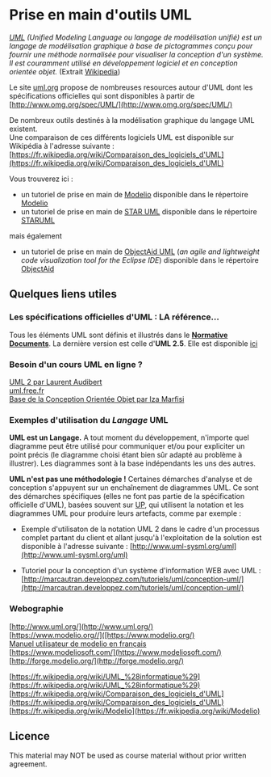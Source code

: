 # Prise en main d'outils UML
<!-- => retour à la ligne, 2 espaces .... -->

 
*[UML](https://fr.wikipedia.org/wiki/UML_%28informatique%29) (Unified Modeling Language ou langage de modélisation unifié) est un langage de modélisation graphique à base de pictogrammes conçu pour fournir une méthode normalisée pour visualiser la conception d'un système. Il est couramment utilisé en développement logiciel et en conception orientée objet.* (Extrait [Wikipedia](https://fr.wikipedia.org/wiki/UML_%28informatique%29)) 

Le site [uml.org](http://www.uml.org/) propose de nombreuses resources autour d'UML dont 
les spécifications officielles qui sont disponibles à partir de [http://www.omg.org/spec/UML/](http://www.omg.org/spec/UML/)


De nombreux outils destinés à la modélisation graphique du langage UML existent.  
Une comparaison de ces différents logiciels UML est disponible sur Wikipédia à l'adresse suivante : [https://fr.wikipedia.org/wiki/Comparaison_des_logiciels_d'UML](https://fr.wikipedia.org/wiki/Comparaison_des_logiciels_d'UML)

Vous trouverez ici :

* un tutoriel de prise en main de [Modelio](https://www.modelio.org/) disponible dans le répertoire [Modelio](/Modelio/Modelio_Intro.md)
* un tutoriel de prise en main de [STAR UML](http://staruml.io/) disponible dans le répertoire [STARUML](/StarUML)
	
mais également

* un tutoriel de prise en main de [ObjectAid UML](http://www.objectaid.com/) (*an agile and lightweight code visualization tool for the Eclipse IDE*) disponible dans le répertoire [ObjectAid](/ObjectAid)




## Quelques liens utiles

### Les spécifications officielles d'UML : LA référence... 
Tous les éléments UML sont définis et illustrés dans le **[Normative Documents](http://www.omg.org/spec/UML/2.5/PDF/)**.
La dernière version est celle d'**UML 2.5**. Elle est disponible [ici](http://www.omg.org/spec/UML/2.5/)


### Besoin d'un cours UML en ligne ? 
[UML 2 par Laurent Audibert](http://laurent-audibert.developpez.com/Cours-UML/)  
[uml.free.fr](http://uml.free.fr/)  
[Base de la Conception Orientée Objet par Iza Marfisi](http://www-lium.univ-lemans.fr/~marfisi/teaching_ObjectOrientedDesign.php)  



### Exemples d'utilisation du *Langage* UML

**UML est un **L**angage.**
A tout moment du développement, n'importe quel diagramme peut être utilisé pour communiquer et/ou pour expliciter un point précis (le diagramme choisi étant bien sûr adapté au problème à illustrer). Les diagrammes sont à la base indépendants les uns des autres.

**UML n'est pas une méthodologie !**
Certaines démarches d'analyse et de conception s'appuyent sur un enchaînement de diagrammes UML.
Ce sont des démarches spécifiques (elles ne font pas partie de la spécification officielle d'UML), basées souvent sur [UP](https://fr.wikipedia.org/wiki/Unified_process), qui utilisent la notation et les diagrammes UML pour produire leurs artefacts, comme par exemple :

* Exemple d'utilisaton de la notation UML 2 dans le cadre d'un processus complet partant du client et allant jusqu'à l'exploitation de la solution est disponible à l'adresse suivante : [http://www.uml-sysml.org/uml](http://www.uml-sysml.org/uml)

* Tutoriel pour la conception d'un système d'information WEB avec UML : [http://marcautran.developpez.com/tutoriels/uml/conception-uml/](http://marcautran.developpez.com/tutoriels/uml/conception-uml/)


### Webographie
[http://www.uml.org/](http://www.uml.org/)  
[https://www.modelio.org//]([https://www.modelio.org/)  
[Manuel utilisateur de modelio en français](https://forge.modelio.org/projects/modelio3-localization-usermanual-french-340/wiki)  
[https://www.modeliosoft.com/](https://www.modeliosoft.com/)  
[http://forge.modelio.org/](http://forge.modelio.org/)  

[https://fr.wikipedia.org/wiki/UML_%28informatique%29](https://fr.wikipedia.org/wiki/UML_%28informatique%29)    
[https://fr.wikipedia.org/wiki/Comparaison_des_logiciels_d'UML](https://fr.wikipedia.org/wiki/Comparaison_des_logiciels_d'UML)  
[https://fr.wikipedia.org/wiki/Modelio](https://fr.wikipedia.org/wiki/Modelio)  

## Licence
This material may NOT be used as course material without prior written agreement.


